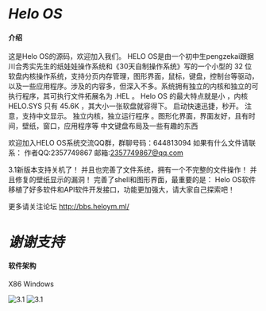 #  **_Helo OS_** 

####  **介绍** 
这是Helo OS的源码，欢迎加入我们。
HELO OS是由一个初中生pengzekai跟据川合秀实先生的纸娃娃操作系统和《30天自制操作系统》写的一个小型的 32 位软盘内核操作系统，支持分页内存管理，图形界面，鼠标，键盘，控制台等驱动，以及一些应用程序。涉及的内容多，但深入不多。系统拥有独立的内核和独立的可执行程序，其可执行文件拓展名为 .HEL 。
Helo OS 的最大特点就是小 ，内核 HELO.SYS 只有 45.6K ，其大小一张软盘就容得下。
启动快速迅捷，秒开。
注意，支持中文显示。
独立内核，独立运行程序 。图形化界面，界面友好，且有时间，壁纸，窗口，应用程序等
中文键盘布局及一些有趣的东西

欢迎加入HELO OS系统交流QQ群，群聊号码：644813094
如果有什么文件请联系：
作者QQ:2357749867
邮箱:2357749867@qq.com

3.1新版本支持关机了！
并且也完善了文件系统，拥有一个不完整的文件操作！
并且修复的壁纸显示的漏洞！
完善了shell和图形界面，最重要的是：
Helo OS软件移植了好多软件和API软件开发接口，功能更加强大，请大家自己探索吧！

更多请关注论坛
http://bbs.heloym.ml/

#  **_谢谢支持_** 
#### 软件架构
X86 Windows

![3.1](https://images.gitee.com/uploads/images/2019/1007/132054_6bac5846_4803184.png "heloos1.png")
![3.1](https://images.gitee.com/uploads/images/2019/1007/132110_6670ebd5_4803184.png "heloos.png")